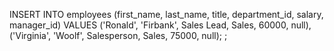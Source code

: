 <!-- CREATE TABLE employees (
    id INTEGER AUTO_INCREMENT PRIMARY KEY,
    first_name VARCHAR(30) NOT NULL,
    last_name VARCHAR(30) NOT NULL,
    title VARCHAR(30) NOT NULL,
    department_id INT,
    salary DECIMAL,
    manager_id INT
); -->

INSERT INTO employees (first_name, last_name, title, department_id, salary, manager_id)
VALUES 
('Ronald', 'Firbank', Sales Lead, Sales, 60000, null),
('Virginia', 'Woolf', Salesperson, Sales, 75000, null);
;